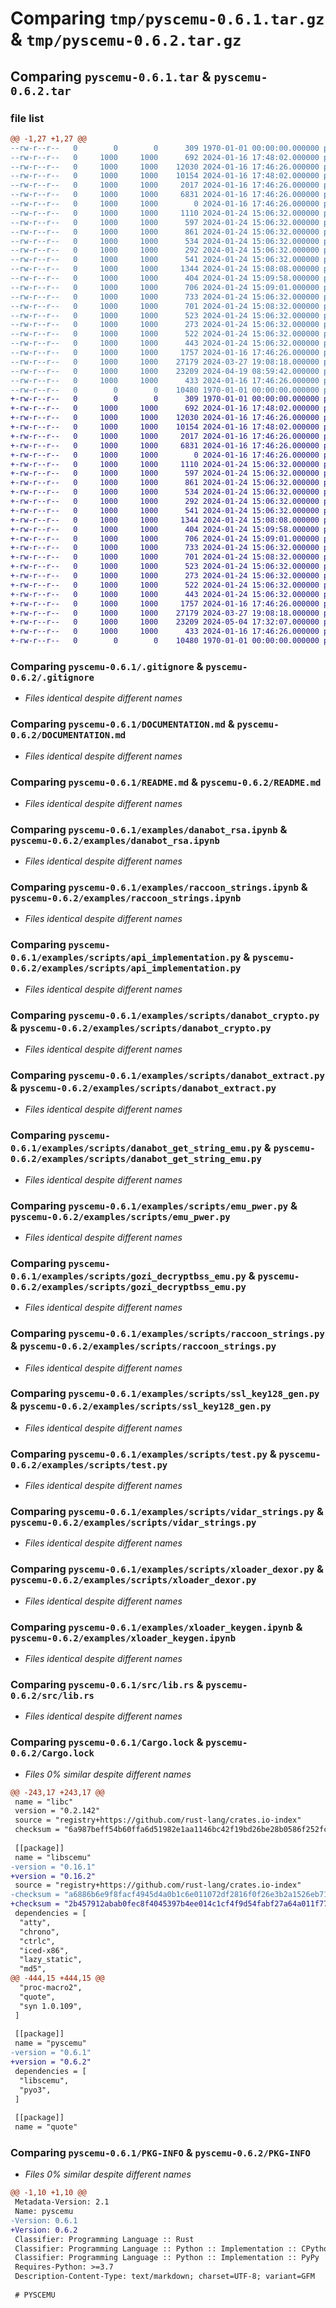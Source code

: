 # Comparing `tmp/pyscemu-0.6.1.tar.gz` & `tmp/pyscemu-0.6.2.tar.gz`

## Comparing `pyscemu-0.6.1.tar` & `pyscemu-0.6.2.tar`

### file list

```diff
@@ -1,27 +1,27 @@
--rw-r--r--   0        0        0      309 1970-01-01 00:00:00.000000 pyscemu-0.6.1/Cargo.toml
--rw-r--r--   0     1000     1000      692 2024-01-16 17:48:02.000000 pyscemu-0.6.1/.gitignore
--rw-r--r--   0     1000     1000    12030 2024-01-16 17:46:26.000000 pyscemu-0.6.1/DOCUMENTATION.md
--rw-r--r--   0     1000     1000    10154 2024-01-16 17:48:02.000000 pyscemu-0.6.1/README.md
--rw-r--r--   0     1000     1000     2017 2024-01-16 17:46:26.000000 pyscemu-0.6.1/examples/danabot_rsa.ipynb
--rw-r--r--   0     1000     1000     6831 2024-01-16 17:46:26.000000 pyscemu-0.6.1/examples/raccoon_strings.ipynb
--rw-r--r--   0     1000     1000        0 2024-01-16 17:46:26.000000 pyscemu-0.6.1/examples/scripts/.ipynb_checkpoints/test-checkpoint.py
--rw-r--r--   0     1000     1000     1110 2024-01-24 15:06:32.000000 pyscemu-0.6.1/examples/scripts/api_implementation.py
--rw-r--r--   0     1000     1000      597 2024-01-24 15:06:32.000000 pyscemu-0.6.1/examples/scripts/danabot_crypto.py
--rw-r--r--   0     1000     1000      861 2024-01-24 15:06:32.000000 pyscemu-0.6.1/examples/scripts/danabot_extract.py
--rw-r--r--   0     1000     1000      534 2024-01-24 15:06:32.000000 pyscemu-0.6.1/examples/scripts/danabot_get_string_emu.py
--rw-r--r--   0     1000     1000      292 2024-01-24 15:06:32.000000 pyscemu-0.6.1/examples/scripts/danabot_int_deobfus_emu.py
--rw-r--r--   0     1000     1000      541 2024-01-24 15:06:32.000000 pyscemu-0.6.1/examples/scripts/emu_pwer.py
--rw-r--r--   0     1000     1000     1344 2024-01-24 15:08:08.000000 pyscemu-0.6.1/examples/scripts/gozi_decryptbss_emu.py
--rw-r--r--   0     1000     1000      404 2024-01-24 15:09:58.000000 pyscemu-0.6.1/examples/scripts/gozi_dga.py
--rw-r--r--   0     1000     1000      706 2024-01-24 15:09:01.000000 pyscemu-0.6.1/examples/scripts/raccoon_strings.py
--rw-r--r--   0     1000     1000      733 2024-01-24 15:06:32.000000 pyscemu-0.6.1/examples/scripts/ssl_key128_gen.py
--rw-r--r--   0     1000     1000      701 2024-01-24 15:08:32.000000 pyscemu-0.6.1/examples/scripts/test.py
--rw-r--r--   0     1000     1000      523 2024-01-24 15:06:32.000000 pyscemu-0.6.1/examples/scripts/vidar_strings.py
--rw-r--r--   0     1000     1000      273 2024-01-24 15:06:32.000000 pyscemu-0.6.1/examples/scripts/vidar_strings2.py
--rw-r--r--   0     1000     1000      522 2024-01-24 15:06:32.000000 pyscemu-0.6.1/examples/scripts/xloader_dexor.py
--rw-r--r--   0     1000     1000      443 2024-01-24 15:06:32.000000 pyscemu-0.6.1/examples/scripts/xloader_keygen.py
--rw-r--r--   0     1000     1000     1757 2024-01-16 17:46:26.000000 pyscemu-0.6.1/examples/xloader_keygen.ipynb
--rw-r--r--   0     1000     1000    27179 2024-03-27 19:08:18.000000 pyscemu-0.6.1/src/lib.rs
--rw-r--r--   0     1000     1000    23209 2024-04-19 08:59:42.000000 pyscemu-0.6.1/Cargo.lock
--rw-r--r--   0     1000     1000      433 2024-01-16 17:46:26.000000 pyscemu-0.6.1/pyproject.toml
--rw-r--r--   0        0        0    10480 1970-01-01 00:00:00.000000 pyscemu-0.6.1/PKG-INFO
+-rw-r--r--   0        0        0      309 1970-01-01 00:00:00.000000 pyscemu-0.6.2/Cargo.toml
+-rw-r--r--   0     1000     1000      692 2024-01-16 17:48:02.000000 pyscemu-0.6.2/.gitignore
+-rw-r--r--   0     1000     1000    12030 2024-01-16 17:46:26.000000 pyscemu-0.6.2/DOCUMENTATION.md
+-rw-r--r--   0     1000     1000    10154 2024-01-16 17:48:02.000000 pyscemu-0.6.2/README.md
+-rw-r--r--   0     1000     1000     2017 2024-01-16 17:46:26.000000 pyscemu-0.6.2/examples/danabot_rsa.ipynb
+-rw-r--r--   0     1000     1000     6831 2024-01-16 17:46:26.000000 pyscemu-0.6.2/examples/raccoon_strings.ipynb
+-rw-r--r--   0     1000     1000        0 2024-01-16 17:46:26.000000 pyscemu-0.6.2/examples/scripts/.ipynb_checkpoints/test-checkpoint.py
+-rw-r--r--   0     1000     1000     1110 2024-01-24 15:06:32.000000 pyscemu-0.6.2/examples/scripts/api_implementation.py
+-rw-r--r--   0     1000     1000      597 2024-01-24 15:06:32.000000 pyscemu-0.6.2/examples/scripts/danabot_crypto.py
+-rw-r--r--   0     1000     1000      861 2024-01-24 15:06:32.000000 pyscemu-0.6.2/examples/scripts/danabot_extract.py
+-rw-r--r--   0     1000     1000      534 2024-01-24 15:06:32.000000 pyscemu-0.6.2/examples/scripts/danabot_get_string_emu.py
+-rw-r--r--   0     1000     1000      292 2024-01-24 15:06:32.000000 pyscemu-0.6.2/examples/scripts/danabot_int_deobfus_emu.py
+-rw-r--r--   0     1000     1000      541 2024-01-24 15:06:32.000000 pyscemu-0.6.2/examples/scripts/emu_pwer.py
+-rw-r--r--   0     1000     1000     1344 2024-01-24 15:08:08.000000 pyscemu-0.6.2/examples/scripts/gozi_decryptbss_emu.py
+-rw-r--r--   0     1000     1000      404 2024-01-24 15:09:58.000000 pyscemu-0.6.2/examples/scripts/gozi_dga.py
+-rw-r--r--   0     1000     1000      706 2024-01-24 15:09:01.000000 pyscemu-0.6.2/examples/scripts/raccoon_strings.py
+-rw-r--r--   0     1000     1000      733 2024-01-24 15:06:32.000000 pyscemu-0.6.2/examples/scripts/ssl_key128_gen.py
+-rw-r--r--   0     1000     1000      701 2024-01-24 15:08:32.000000 pyscemu-0.6.2/examples/scripts/test.py
+-rw-r--r--   0     1000     1000      523 2024-01-24 15:06:32.000000 pyscemu-0.6.2/examples/scripts/vidar_strings.py
+-rw-r--r--   0     1000     1000      273 2024-01-24 15:06:32.000000 pyscemu-0.6.2/examples/scripts/vidar_strings2.py
+-rw-r--r--   0     1000     1000      522 2024-01-24 15:06:32.000000 pyscemu-0.6.2/examples/scripts/xloader_dexor.py
+-rw-r--r--   0     1000     1000      443 2024-01-24 15:06:32.000000 pyscemu-0.6.2/examples/scripts/xloader_keygen.py
+-rw-r--r--   0     1000     1000     1757 2024-01-16 17:46:26.000000 pyscemu-0.6.2/examples/xloader_keygen.ipynb
+-rw-r--r--   0     1000     1000    27179 2024-03-27 19:08:18.000000 pyscemu-0.6.2/src/lib.rs
+-rw-r--r--   0     1000     1000    23209 2024-05-04 17:32:07.000000 pyscemu-0.6.2/Cargo.lock
+-rw-r--r--   0     1000     1000      433 2024-01-16 17:46:26.000000 pyscemu-0.6.2/pyproject.toml
+-rw-r--r--   0        0        0    10480 1970-01-01 00:00:00.000000 pyscemu-0.6.2/PKG-INFO
```

### Comparing `pyscemu-0.6.1/.gitignore` & `pyscemu-0.6.2/.gitignore`

 * *Files identical despite different names*

### Comparing `pyscemu-0.6.1/DOCUMENTATION.md` & `pyscemu-0.6.2/DOCUMENTATION.md`

 * *Files identical despite different names*

### Comparing `pyscemu-0.6.1/README.md` & `pyscemu-0.6.2/README.md`

 * *Files identical despite different names*

### Comparing `pyscemu-0.6.1/examples/danabot_rsa.ipynb` & `pyscemu-0.6.2/examples/danabot_rsa.ipynb`

 * *Files identical despite different names*

### Comparing `pyscemu-0.6.1/examples/raccoon_strings.ipynb` & `pyscemu-0.6.2/examples/raccoon_strings.ipynb`

 * *Files identical despite different names*

### Comparing `pyscemu-0.6.1/examples/scripts/api_implementation.py` & `pyscemu-0.6.2/examples/scripts/api_implementation.py`

 * *Files identical despite different names*

### Comparing `pyscemu-0.6.1/examples/scripts/danabot_crypto.py` & `pyscemu-0.6.2/examples/scripts/danabot_crypto.py`

 * *Files identical despite different names*

### Comparing `pyscemu-0.6.1/examples/scripts/danabot_extract.py` & `pyscemu-0.6.2/examples/scripts/danabot_extract.py`

 * *Files identical despite different names*

### Comparing `pyscemu-0.6.1/examples/scripts/danabot_get_string_emu.py` & `pyscemu-0.6.2/examples/scripts/danabot_get_string_emu.py`

 * *Files identical despite different names*

### Comparing `pyscemu-0.6.1/examples/scripts/emu_pwer.py` & `pyscemu-0.6.2/examples/scripts/emu_pwer.py`

 * *Files identical despite different names*

### Comparing `pyscemu-0.6.1/examples/scripts/gozi_decryptbss_emu.py` & `pyscemu-0.6.2/examples/scripts/gozi_decryptbss_emu.py`

 * *Files identical despite different names*

### Comparing `pyscemu-0.6.1/examples/scripts/raccoon_strings.py` & `pyscemu-0.6.2/examples/scripts/raccoon_strings.py`

 * *Files identical despite different names*

### Comparing `pyscemu-0.6.1/examples/scripts/ssl_key128_gen.py` & `pyscemu-0.6.2/examples/scripts/ssl_key128_gen.py`

 * *Files identical despite different names*

### Comparing `pyscemu-0.6.1/examples/scripts/test.py` & `pyscemu-0.6.2/examples/scripts/test.py`

 * *Files identical despite different names*

### Comparing `pyscemu-0.6.1/examples/scripts/vidar_strings.py` & `pyscemu-0.6.2/examples/scripts/vidar_strings.py`

 * *Files identical despite different names*

### Comparing `pyscemu-0.6.1/examples/scripts/xloader_dexor.py` & `pyscemu-0.6.2/examples/scripts/xloader_dexor.py`

 * *Files identical despite different names*

### Comparing `pyscemu-0.6.1/examples/xloader_keygen.ipynb` & `pyscemu-0.6.2/examples/xloader_keygen.ipynb`

 * *Files identical despite different names*

### Comparing `pyscemu-0.6.1/src/lib.rs` & `pyscemu-0.6.2/src/lib.rs`

 * *Files identical despite different names*

### Comparing `pyscemu-0.6.1/Cargo.lock` & `pyscemu-0.6.2/Cargo.lock`

 * *Files 0% similar despite different names*

```diff
@@ -243,17 +243,17 @@
 name = "libc"
 version = "0.2.142"
 source = "registry+https://github.com/rust-lang/crates.io-index"
 checksum = "6a987beff54b60ffa6d51982e1aa1146bc42f19bd26be28b0586f252fccf5317"
 
 [[package]]
 name = "libscemu"
-version = "0.16.1"
+version = "0.16.2"
 source = "registry+https://github.com/rust-lang/crates.io-index"
-checksum = "a6886b6e9f8facf4945d4a0b1c6e011072df2816f0f26e3b2a1526eb71515774"
+checksum = "2b457912abab0fec8f4045397b4ee014c1cf4f9d54fabf27a64a011f774af0f1"
 dependencies = [
  "atty",
  "chrono",
  "ctrlc",
  "iced-x86",
  "lazy_static",
  "md5",
@@ -444,15 +444,15 @@
  "proc-macro2",
  "quote",
  "syn 1.0.109",
 ]
 
 [[package]]
 name = "pyscemu"
-version = "0.6.1"
+version = "0.6.2"
 dependencies = [
  "libscemu",
  "pyo3",
 ]
 
 [[package]]
 name = "quote"
```

### Comparing `pyscemu-0.6.1/PKG-INFO` & `pyscemu-0.6.2/PKG-INFO`

 * *Files 0% similar despite different names*

```diff
@@ -1,10 +1,10 @@
 Metadata-Version: 2.1
 Name: pyscemu
-Version: 0.6.1
+Version: 0.6.2
 Classifier: Programming Language :: Rust
 Classifier: Programming Language :: Python :: Implementation :: CPython
 Classifier: Programming Language :: Python :: Implementation :: PyPy
 Requires-Python: >=3.7
 Description-Content-Type: text/markdown; charset=UTF-8; variant=GFM
 
 # PYSCEMU
```

